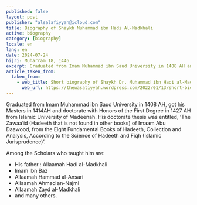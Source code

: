 ```yaml
---
published: false
layout: post
publisher: "alsalafiyyah@icloud.com"
title: Biography of Shaykh Muhammad ibn Hadi Al-Madkhali
active: biography
category: [biography]
locale: en
lang: en
date: 2024-07-24
hijri: Muharram 18, 1446
excerpt: Graduated from Imam Muhammad ibn Saud University in 1408 AH and got his Masters in 1414 AH and doctorate with Honors of the First Degree in 1427 AH from Islamic University of Madinah.
article_taken_from: 
  taken_from:
    - web_title: Short biography of Shaykh Dr. Muhammad ibn Hadi al-Madkhalee hafidhahullah
      web_url: https://thewasatiyyah.wordpress.com/2022/01/13/short-biography-of-shaykh-dr-muhammad-ibn-hadi-al-madkhalee-hafidhahullah/
---
```


Graduated from Imam Muhammad ibn Saud University in 1408 AH, got his
Masters in 1414AH and doctorate with Honors of the First Degree in 1427 AH
from Islamic University of Madeenah. His doctorate thesis was entitled,
‘The Zawaa’id (Hadeeth that is not found in other books) of Imaam Abu
Daawood, from the Eight Fundamental Books of Hadeeth, Collection and
Analysis, According to the Science of Hadeeth and Fiqh (Islamic
Jurisprudence)’.

Among the Scholars who taught him are:
- His father : Allaamah Hadi al-Madkhali
- Imam Ibn Baz
- Allaamah Hammad al-Ansari
- Allaamah Ahmad an-Najmi
- Allaamah Zayd al-Madkhali
- and many others.

